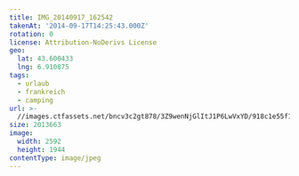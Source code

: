 ```yaml
---
title: IMG_20140917_162542
takenAt: '2014-09-17T14:25:43.000Z'
rotation: 0
license: Attribution-NoDerivs License
geo:
  lat: 43.600433
  lng: 6.910875
tags:
  - urlaub
  - frankreich
  - camping
url: >-
  //images.ctfassets.net/bncv3c2gt878/3Z9wenNjGlItJ1P6LwVxYD/918c1e55f156fd8a1a9124445aaf0345/img_20140917_162542_27697119843_o
size: 2013663
image:
  width: 2592
  height: 1944
contentType: image/jpeg
---
```


